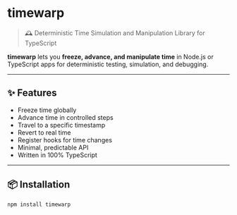 # timewarp

> 🕰️ Deterministic Time Simulation and Manipulation Library for TypeScript

**timewarp** lets you **freeze, advance, and manipulate time** in Node.js or TypeScript apps for deterministic testing, simulation, and debugging.

---

## ✨ Features

- Freeze time globally
- Advance time in controlled steps
- Travel to a specific timestamp
- Revert to real time
- Register hooks for time changes
- Minimal, predictable API
- Written in 100% TypeScript

---

## 📦 Installation

```bash
npm install timewarp
```
